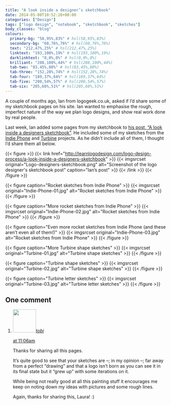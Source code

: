 ```yaml
---
title: "A look inside a designer’s sketchbook"
date: 2014-05-08T10:52:20+00:00
categories: ["Design"]
tags: ["logo design", "notebook", "sketchbook", "sketches"]
body_classes: "blog"
colours:
  primary-bg: "58,95%,83%" # hsl(58,95%,83%)
  secondary-bg: "60,76%,76%" # hsl(60,76%,76%)
  text: "212,47%,25%" # hsl(212,47%,25%)
  linktext: "193,100%,19%" # hsl(193,100%,19%)
  darklinktext: "0,0%,0%" # hsl(0,0%,0%)
  brilliant: "208,100%,44%" # hsl(208,100%,44%)
  tab-two: "83,45%,80%" # hsl(83,45%,80%)
  tab-three: "152,28%,74%" # hsl(152,28%,74%)
  tab-four: "189,37%,64%" # hsl(189,37%,64%)
  tab-five: "200,54%,57%" # hsl(200,54%,57%)
  tab-six: "205,68%,51%" # hsl(205,68%,51%)
---
```


A couple of months ago, Ian from logogeek.co.uk, asked if I’d share some of my sketchbook pages on his site. Ian wanted to emphasise the rough, imperfect nature of the way we plan logo designs, and show real work done by real people.

Last week, Ian added some pages from my sketchbook to [his post, “A look inside a designers sketchbook”](http://learnlogodesign.com/logo-design-process/a-look-inside-a-designers-sketchbook). He included some of my sketches from the [Indie Phone](/project/indiephone-logo/ "IndiePhone logo") and [Turbine](/project/turbine-logo/ "Turbine logo") projects. As he didn’t include all of them, I thought I’d share them all below.

{{< figure >}}
  {{< link href="http://learnlogodesign.com/logo-design-process/a-look-inside-a-designers-sketchbook" >}}
  	{{< imgsrcset original="Logo-designers-sketchbook.png" alt="Screenshot of the logo designer's sketchbook post" caption="Ian’s post" >}}
  {{< /link >}}
{{< /figure >}}

{{< figure caption="Rocket sketches from Indie Phone" >}}
  {{< imgsrcset original="Indie-Phone-01.jpg" alt="Rocket sketches from Indie Phone" >}}
{{< /figure >}}

{{< figure caption="More rocket sketches from Indie Phone" >}}
  {{< imgsrcset original="Indie-Phone-02.jpg" alt="Rocket sketches from Indie Phone" >}}
{{< /figure >}}

{{< figure caption="Even more rocket sketches from Indie Phone (and these aren’t even all of them!)" >}}
  {{< imgsrcset original="Indie-Phone-03.jpg" alt="Rocket sketches from Indie Phone" >}}
{{< /figure >}}

{{< figure caption="More Turbine shape sketches" >}}
  {{< imgsrcset original="Turbine-01.jpg" alt="Turbine shape sketches" >}}
{{< /figure >}}

{{< figure caption="Turbine shape sketches" >}}
  {{< imgsrcset original="Turbine-02.jpg" alt="Turbine shape sketches" >}}
{{< /figure >}}

{{< figure caption="Turbine letter sketches" >}}
  {{< imgsrcset original="Turbine-03.jpg" alt="Turbine letter sketches" >}}
{{< /figure >}}



## One comment

<ol class="commentlist">
	<li class="comment even thread-even depth-1" id="li-comment-20756">
			<div class="comment-author vcard">
			<img alt='' src='https://secure.gravatar.com/avatar/e46cc0b454f5a3020ba61bd5342d8e55?s=72&amp;d=mm&amp;r=g' srcset='https://secure.gravatar.com/avatar/e46cc0b454f5a3020ba61bd5342d8e55?s=144&amp;d=mm&amp;r=g 2x' class='avatar avatar-72 photo' height='72' width='72' /><cite class="fn"><a href='http://twerner.org' rel='external nofollow' class='url'>tobi</a></cite>
				<aside class="comment-meta commentmetadata"><p><a href="#comment-20756"><time datetime="2014-05-11T11:06:17+00:00" pubdate class="published">
		 at <span class="hours">11:06am</span></time></a></p>
	</aside>
	</div>
	<div class="comment-entry">
		<p>Thanks for sharing all this pages.

It’s quite good to see that your sketches are –; in my opinion –; far away from a perfect “drawing” and that a logo isn’t born as you can see it in its final state but it “grew up” with some iterations on it.

While being not really good at all this painting stuff it encourages me keep on noting down my ideas with pictures and some rough lines.

Again, thanks for sharing this, Laura! :)</p>	</div>
</li>
</ol>
